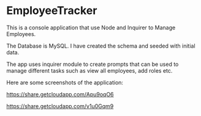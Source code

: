# EmployeeTracker

This is a console application that use Node and Inquirer to Manage Employees.

The Database is MySQL. I have created the schema and seeded with initial data.

The app uses inquirer module to create prompts that can be used to manage different tasks such as view all employees, add roles etc.

Here are some screenshots of the application:

https://share.getcloudapp.com/Apu9oqO6

https://share.getcloudapp.com/v1u0Gqm9

